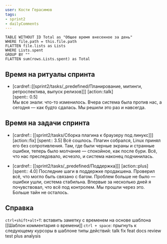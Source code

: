```yaml
---
user: Кости Герасимов
tags:
- sprint2
- dailyComments
---
```




```dataview 
TABLE WITHOUT ID Total as "Общее время внесенное за день"
WHERE file.path = this.file.path 
FLATTEN file.lists as Lists
WHERE Lists.spent
GROUP BY ""
FLATTEN sum(rows.Lists.spent) as Total
```
## Время на ритуалы спринта

* [cardref::[[sprint2/tasks/_predefined/Планирование, митинги, ретроспектива, выпуск релизов]]]
  [action::talk]  
  [spent:: 0.5]  
  Мы все знали: что-то изменилось. Вчера система была против нас, а сегодня — как будто сдалась. Мы решили это раз и навсегда.

## Время на задачи спринта

* [cardref:: [[sprint2/tasks/Сборка плагина к браузеру под линукс]]]
  [action::fix]
  [spent:: 3.5]
  Всё сошлось. Плагин собрался, Linux принял его без сопротивления. Там, где были черные экраны и странные ошибки, теперь было молчание — спокойное, как после бури. Всё, что нас преследовало, исчезло, и система наконец подчинилась.

* [cardref:: [[sprint2/tasks/_predefined/Поддержка]]]
  [action::plus]
  [spent:: 4.0]
  Последние шаги в поддержке продакшена. Проверил всё, что могло быть связано с багом. Проблем больше не было — ошибки ушли, система стабильна. Впервые за несколько дней я почувствовал, что всё под контролем. Мы прошли через это. Больше тайн не осталось.
  
## Справка

`ctrl+shift+alt+T`:
	вставить заметку с временем на основе шаблона [[Шаблон комментария о времени]] 
`ctrl + space`:
	прыгнуть к следующему курсоры в шаблоне
типы действий:
	talk
	fix
	feat
	docs
	review
	test
	plus
	analysis


